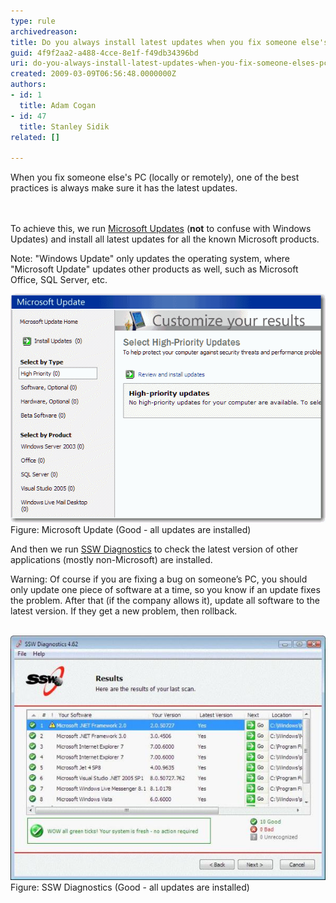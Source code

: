 ```yaml
---
type: rule
archivedreason: 
title: Do you always install latest updates when you fix someone else's PC?
guid: 4f9f2aa2-a488-4cce-8e1f-f49db34396bd
uri: do-you-always-install-latest-updates-when-you-fix-someone-elses-pc
created: 2009-03-09T06:56:48.0000000Z
authors:
- id: 1
  title: Adam Cogan
- id: 47
  title: Stanley Sidik
related: []

---
```



​When you fix someone else's PC (locally or remotely), one of the best practices is always make sure it has the latest updates. 
<br>
<br><excerpt class='endintro'></excerpt><br>

  <p>To achieve this, we run <a shape="rect" href="http://www.ssw.com.au/ssw/Redirect/MicrosoftUpdate.htm">Microsoft Updates</a> (<strong>not</strong> to confuse with Windows Updates) and install all latest updates for all the known Microsoft products.</p>
<p>Note: "Windows Update" only updates the operating system, where "Microsoft Update" updates other products as well, such as Microsoft Office, SQL Server, etc.</p>
<img class="ms-rteCustom-ImageArea" border="0" alt="Microsoft Update" src="MicrosoftUpdateGood.gif" style="border-width:0px;border-style:solid;border-color:initial;" /> <span class="ms-rteCustom-FigureGood">Figure: Microsoft Update (Good - all updates are installed)</span>
<p>And then we run <a shape="rect" href="http://www.ssw.com.au/ssw/Diagnostics">SSW Diagnostics</a> to check the latest version of other applications (mostly non-Microsoft) are installed.</p>
<p>Warning: Of course if you are fixing a bug on someone’s PC, you should only update one piece of software at a time, so you know if an update fixes the problem. After that (if the company allows it), update all software to the latest version. If they get a new problem, then rollback.</p>
 <img class="ms-rteCustom-ImageArea" border="0" alt="SSW Diagnostics" src="DiagnosticsGood_small.jpg" style="border-width:0px;border-style:solid;border-color:initial;" /> <span class="ms-rteCustom-FigureGood">Figure: SSW Diagnostics (Good - all updates are installed)</span> 



